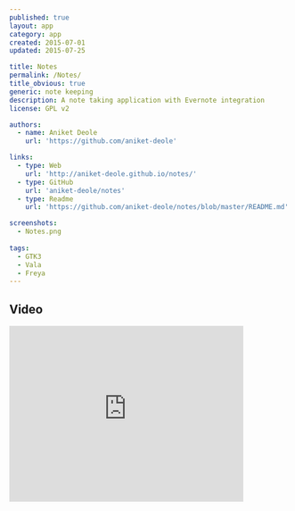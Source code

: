 ```yaml
---
published: true
layout: app
category: app
created: 2015-07-01
updated: 2015-07-25

title: Notes
permalink: /Notes/
title_obvious: true
generic: note keeping
description: A note taking application with Evernote integration
license: GPL v2

authors:
  - name: Aniket Deole
    url: 'https://github.com/aniket-deole'

links:
  - type: Web
    url: 'http://aniket-deole.github.io/notes/'
  - type: GitHub
    url: 'aniket-deole/notes'
  - type: Readme
    url: 'https://github.com/aniket-deole/notes/blob/master/README.md'

screenshots:
  - Notes.png
    
tags:
  - GTK3
  - Vala
  - Freya
---
```

## Video

<iframe width="420" height="315" src="https://www.youtube.com/embed/d21Ta0_vsEY" frameborder="0" allowfullscreen></iframe>
